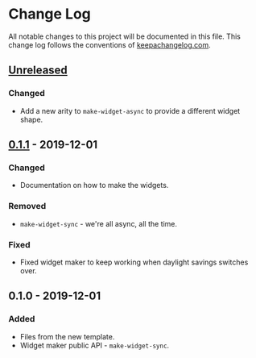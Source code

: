 # Change Log
All notable changes to this project will be documented in this file. This change log follows the conventions of [keepachangelog.com](http://keepachangelog.com/).

## [Unreleased]
### Changed
- Add a new arity to `make-widget-async` to provide a different widget shape.

## [0.1.1] - 2019-12-01
### Changed
- Documentation on how to make the widgets.

### Removed
- `make-widget-sync` - we're all async, all the time.

### Fixed
- Fixed widget maker to keep working when daylight savings switches over.

## 0.1.0 - 2019-12-01
### Added
- Files from the new template.
- Widget maker public API - `make-widget-sync`.

[Unreleased]: https://github.com/your-name/aoc2019-clj/compare/0.1.1...HEAD
[0.1.1]: https://github.com/your-name/aoc2019-clj/compare/0.1.0...0.1.1
